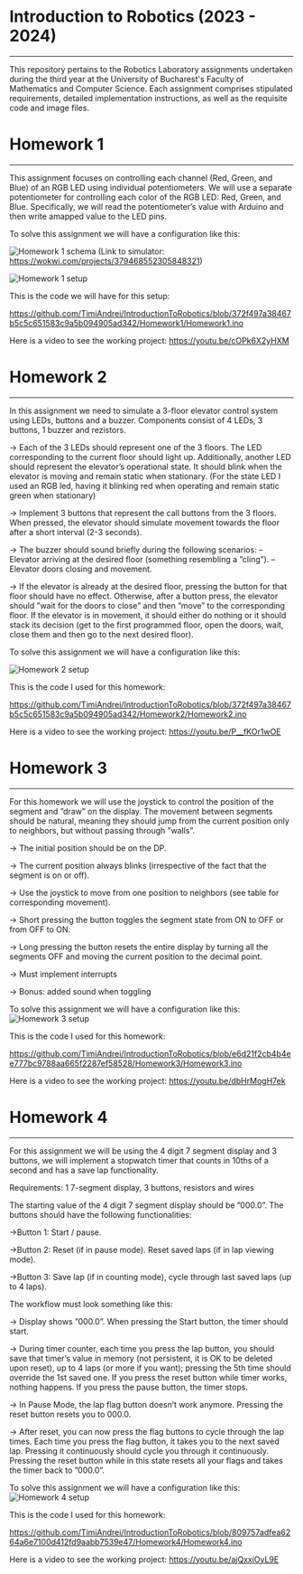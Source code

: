 # Introduction to Robotics (2023 - 2024)

---

This repository pertains to the Robotics Laboratory assignments undertaken during the third year at the University of Bucharest's Faculty of Mathematics and Computer Science. Each assignment comprises stipulated requirements, detailed implementation instructions, as well as the requisite code and image files.

# Homework 1

---

This assignment focuses on controlling each channel (Red, Green, and Blue) of an RGB LED using individual potentiometers. We will use a separate potentiometer for controlling each color of the RGB LED: Red, Green, and Blue. Specifically, we will read the potentiometer’s value with Arduino and then write amapped value to the LED pins.

To solve this assignment we will have a configuration like this:

![Homework 1 schema](https://github.com/TimiAndrei/IntroductionToRobotics/blob/main/Homework1/Homework1.png)
(Link to simulator: https://wokwi.com/projects/379468552305848321)

![Homework 1 setup](https://github.com/TimiAndrei/IntroductionToRobotics/blob/main/Homework1/Homework1_irl.jpeg)

This is the code we will have for this setup:

https://github.com/TimiAndrei/IntroductionToRobotics/blob/372f497a38467b5c5c651583c9a5b094905ad342/Homework1/Homework1.ino

Here is a video to see the working project: https://youtu.be/cOPk6X2yHXM

# Homework 2

---

In this assignment we need to simulate a 3-floor elevator control system using LEDs, buttons and a buzzer. Components consist of 4 LEDs, 3 buttons, 1 buzzer and rezistors.

-> Each of the 3 LEDs should represent one of the 3 floors. The LED corresponding to the current floor should light up. Additionally, another LED should represent the elevator’s operational state. It should blink when the elevator is moving and remain static when stationary.
(For the state LED I used an RGB led, having it blinking red when operating and remain static green when stationary)

-> Implement 3 buttons that represent the call buttons from the 3 floors. When pressed, the elevator should simulate movement towards the floor after a short interval (2-3 seconds).

-> The buzzer should sound briefly during the following scenarios:
– Elevator arriving at the desired floor (something resembling a ”cling”).
– Elevator doors closing and movement.

-> If the elevator is already at the desired floor, pressing the button for that floor should have no effect. Otherwise, after a button press, the elevator should ”wait for the doors to close” and then ”move” to the corresponding floor. If the elevator is in movement, it should either do nothing or it should stack its decision (get to the first programmed floor, open the doors, wait, close them and then go to the next desired floor).

To solve this assignment we will have a configuration like this:

![Homework 2 setup](https://github.com/TimiAndrei/IntroductionToRobotics/blob/372f497a38467b5c5c651583c9a5b094905ad342/Homework2/Homework2_irl.jpeg)

This is the code I used for this homework:

https://github.com/TimiAndrei/IntroductionToRobotics/blob/372f497a38467b5c5c651583c9a5b094905ad342/Homework2/Homework2.ino

Here is a video to see the working project: https://youtu.be/P__fKOr1wOE

# Homework 3

---

For this homework we will use the joystick to control the position of the segment and ”draw” on the display. The movement between segments should be natural, meaning they should jump from the current position only to neighbors, but without passing through ”walls”.

-> The initial position should be on the DP.

-> The current position always blinks (irrespective of the fact that the segment is on or off).

-> Use the joystick to move from one position to neighbors (see table for corresponding movement).

-> Short pressing the button toggles the segment state from ON to OFF or from OFF to ON.

-> Long pressing the button resets the entire display by turning all the segments OFF and moving the current position to the decimal point.

-> Must implement interrupts

-> Bonus: added sound when toggling

To solve this assignment we will have a configuration like this:
![Homework 3 setup](https://github.com/TimiAndrei/IntroductionToRobotics/blob/e6d21f2cb4b4ee777bc9788aa665f2287ef58528/Homework3/Homework3_irl.jpeg)

This is the code I used for this homework:

https://github.com/TimiAndrei/IntroductionToRobotics/blob/e6d21f2cb4b4ee777bc9788aa665f2287ef58528/Homework3/Homework3.ino

Here is a video to see the working project: https://youtu.be/dbHrMogH7ek

# Homework 4

---

For this assignment we will be using the 4 digit 7 segment display and 3 buttons, we will implement a stopwatch timer that counts in 10ths of a second and has a save lap functionality.

Requirements: 1 7-segment display, 3 buttons, resistors and wires

The starting value of the 4 digit 7 segment display should be ”000.0”. The buttons should have the following functionalities:

->Button 1: Start / pause.

->Button 2: Reset (if in pause mode). Reset saved laps (if in lap viewing mode).

->Button 3: Save lap (if in counting mode), cycle through last saved laps (up to 4 laps).

The workflow must look something like this:

-> Display shows ”000.0”. When pressing the Start button, the timer should start.

-> During timer counter, each time you press the lap button, you should save that timer’s value in memory (not persistent, it is OK to be deleted upon reset), up to 4 laps (or more if you want); pressing the 5th time should override the 1st saved one. If you press the reset button while timer works, nothing happens. If you press the pause button, the timer stops.

-> In Pause Mode, the lap flag button doesn’t work anymore. Pressing the reset button resets you to 000.0.

-> After reset, you can now press the flag buttons to cycle through the lap times. Each time you press the flag button, it takes you to the next saved lap. Pressing it continuously should cycle you through it continuously. Pressing the reset button while in this state resets all your flags and takes the timer back to ”000.0”.

To solve this assignment we will have a configuration like this:
![Homework 4 setup](https://github.com/TimiAndrei/IntroductionToRobotics/blob/809757adfea6264a6e7100d412fd9aabb7539e47/Homework4/Homework4_irl.jpeg)

This is the code I used for this homework:

https://github.com/TimiAndrei/IntroductionToRobotics/blob/809757adfea6264a6e7100d412fd9aabb7539e47/Homework4/Homework4.ino

Here is a video to see the working project: https://youtu.be/ajQxxiOyL9E
